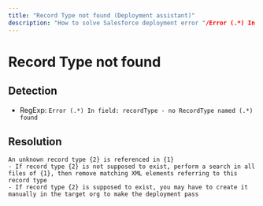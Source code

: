 ```yaml
---
title: "Record Type not found (Deployment assistant)"
description: "How to solve Salesforce deployment error "/Error (.*) In field: recordType - no RecordType named (.*) found""
---
```

<!-- markdownlint-disable MD013 -->
# Record Type not found

## Detection

- RegExp: `Error (.*) In field: recordType - no RecordType named (.*) found`

## Resolution

```shell
An unknown record type {2} is referenced in {1}
- If record type {2} is not supposed to exist, perform a search in all files of {1}, then remove matching XML elements referring to this record type
- If record type {2} is supposed to exist, you may have to create it manually in the target org to make the deployment pass

```
